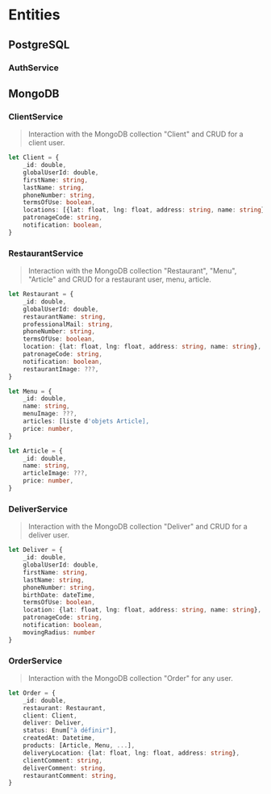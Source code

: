 # Entities
## PostgreSQL
### AuthService
## MongoDB
### ClientService
> Interaction with the MongoDB collection "Client" and CRUD for a client user.

```ts
let Client = {
    _id: double,
    globalUserId: double,
    firstName: string,
    lastName: string,
    phoneNumber: string,
    termsOfUse: boolean,
    locations: [{lat: float, lng: float, address: string, name: string}, ...],
    patronageCode: string,
    notification: boolean,
}
```

### RestaurantService
> Interaction with the MongoDB collection "Restaurant", "Menu", "Article" and CRUD for a restaurant user, menu, article.

```ts
let Restaurant = {
    _id: double,
    globalUserId: double,
    restaurantName: string,
    professionalMail: string,
    phoneNumber: string,
    termsOfUse: boolean,
    location: {lat: float, lng: float, address: string, name: string},
    patronageCode: string,
    notification: boolean,
    restaurantImage: ???,
}
```

```ts
let Menu = {
    _id: double,
    name: string,
    menuImage: ???,
    articles: [liste d'objets Article],
    price: number,
}
```

```ts
let Article = {
    _id: double,
    name: string,
    articleImage: ???,
    price: number,
}
```


### DeliverService
> Interaction with the MongoDB collection "Deliver" and CRUD for a deliver user.

```ts
let Deliver = {
    _id: double,
    globalUserId: double,
    firstName: string,
    lastName: string,
    phoneNumber: string,
    birthDate: dateTime,
    termsOfUse: boolean,
    location: {lat: float, lng: float, address: string, name: string},
    patronageCode: string,
    notification: boolean,
    movingRadius: number
}
```

### OrderService
> Interaction with the MongoDB collection "Order" for any user.

```ts
let Order = {
    _id: double,
    restaurant: Restaurant,
    client: Client,
    deliver: Deliver,
    status: Enum["à définir"],
    createdAt: Datetime,
    products: [Article, Menu, ...],
    deliveryLocation: {lat: float, lng: float, address: string},
    clientComment: string,
    deliverComment: string,
    restaurantComment: string,
}
```
